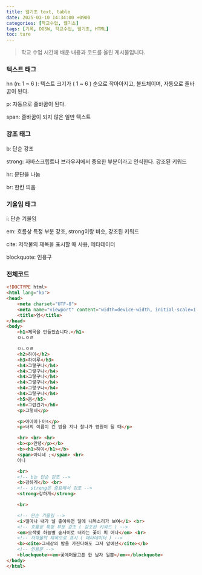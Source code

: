 ```yaml
---
title: 웹기초 text, table 
date: 2025-03-10 14:34:00 +0900
categories: [학교수업, 웹기초]
tags: [기록, DGSW, 학교수업, 웹기초, HTML]
toc: ture
---
```



> 학교 수업 시간에 배운 내용과 코드를 올린 게시물입니다.

### 텍스트 태그
hn (n: 1 ~ 6 ): 텍스트 크기가 ( 1 ~ 6 ) 순으로 작아아지고, 볼드체이며, 자동으로 줄바꿈이 된다.

p: 자동으로 줄바꿈이 된다.

span: 줄바꿈이 되지 않은 일반 텍스트

### 강조 태그
b: 단순 강조

strong: 자바스크립트나 브라우저에서 중요한 부분이라고 
인식한다. 강조된 키워드

hr: 문단을 나눔

br: 한칸 띄움

### 기울임 태그
i: 단순 기울임 

em: 흐름상 특정 부분 강조, strong이랑 비슷, 강조된 키워드

cite: 저작물의 제목을 표시할 때 사용, 메타데이터


blockquote: 인용구


### 전체코드
```html
<!DOCTYPE html>
<html lang="ko">
<head>
    <meta charset="UTF-8">
    <meta name="viewport" content="width=device-width, initial-scale=1.0">
    <title>엄</title>
</head>
<body>
    <h1>제목을 만들었습니다.</h1>
    ㅁㄴㅇㄹ

    ㅁㄴㅇㄹ
    <h2>하이</h2>
    <h3>하이루</h3>
    <h4>그렇구나</h4>
    <h4>그렇구나</h4>
    <h4>그렇구나</h4>
    <h4>그렇구나</h4>
    <h4>그렇구나</h4>
    <h4>그렇구나</h4>
    <h5>음</h5>
    <h6>그런건가</h6>
    <p>그렇네</p>

    <p>아아아ㅏ아s</p>
    <p>너의 이름이 긴 밤을 지나 찰나가 영원이 될 때</p>

    <hr> <br> <hr>
    <b><p>안녕</p></b>
    <b><h1>하이</h1></b>
    <span>아니네 ;</span> <br>
    아니

    <br>
    <!-- b는 단순 강조 -->
    <b>강하게</b> <br> 
    <!-- strong은 중요해서 강조 -->
    <strong>강하게</strong>

    <br>

    <!-- 단순 기울임 -->
    <i>얼마나 내가 널 좋아하면 달에 니목소리가 보여</i> <br>
    <!-- 흐름상 특정 부분 강조 ( 강조된 키워드 ) -->
    <em>오색빛 하늘별 숲사이로 너라는 꽃이 피 어나</em> <br>
    <!-- 저작물의 제목으로 표시 ( 메타데이터 ) -->
    <b><cite>그세상의 밤을 가진다해도 그저 앞에선</cite></b>
    <!-- 인용문 -->
    <blockquote><em>꽃에머물고픈 한 남자 일뿐</em></blockquote>
</body>
</html>
```